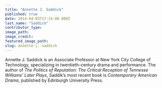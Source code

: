 ```yaml
---
title: "Annette J. Saddick"
published: true
date: 2014-04-03T17:24:00.000Z
last_name: "Saddick"
contributor_type:
image_path:
image_credit:
featured_image_path:
slug: annette-j.-saddick
---
```


Annette J. Saddick is an Associate Professor at New York City College of Technology, specializing in twentieth-century drama and performance. The author of _The Politics of Reputation: The Critical Reception of Tennesse Williams’ Later Plays_, Saddik’s most recent book is _Contemporary American Drama_, published by Edinburgh University Press.

